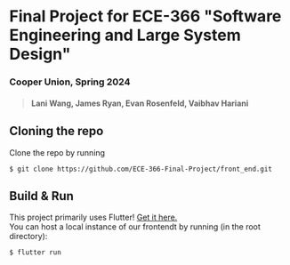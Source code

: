 # Final Project for ECE-366 "Software Engineering and Large System Design"
### Cooper Union, Spring 2024
> #### Lani Wang, James Ryan, Evan Rosenfeld, Vaibhav Hariani

## Cloning the repo 
Clone the repo by running   
```
$ git clone https://github.com/ECE-366-Final-Project/front_end.git
```

## Build & Run  
This project primarily uses Flutter! [Get it here.](https://docs.flutter.dev/get-started/install)  
You can host a local instance of our frontendt by running (in the root directory): 
```
$ flutter run
``` 
